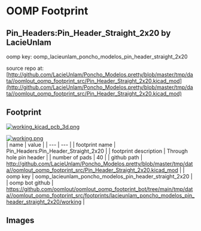 # OOMP Footprint  
## Pin_Headers:Pin_Header_Straight_2x20  by LacieUnlam  
  
oomp key: oomp_lacieunlam_poncho_modelos_pin_header_straight_2x20  
  
source repo at: [http://github.com/LacieUnlam/Poncho_Modelos.pretty/blob/master/tmp/data//oomlout_oomp_footprint_src/Pin_Header_Straight_2x20.kicad_mod](http://github.com/LacieUnlam/Poncho_Modelos.pretty/blob/master/tmp/data//oomlout_oomp_footprint_src/Pin_Header_Straight_2x20.kicad_mod)  
## Footprint  
  
[![working_kicad_pcb_3d.png](working_kicad_pcb_3d_600.png)](working_kicad_pcb_3d.png)  
  
[![working.png](working_600.png)](working.png)  
| name | value | 
| --- | --- | 
| footprint name | Pin_Headers:Pin_Header_Straight_2x20 | 
| footprint description | Through hole pin header | 
| number of pads | 40 | 
| github path | http://github.com/LacieUnlam/Poncho_Modelos.pretty/blob/master/tmp/data//oomlout_oomp_footprint_src/Pin_Header_Straight_2x20.kicad_mod | 
| oomp key | oomp_lacieunlam_poncho_modelos_pin_header_straight_2x20 | 
| oomp bot github | https://github.com/oomlout/oomlout_oomp_footprint_bot/tree/main/tmp/data//oomlout_oomp_footprint_src/footprints/lacieunlam_poncho_modelos_pin_header_straight_2x20/working | 
## Images  
